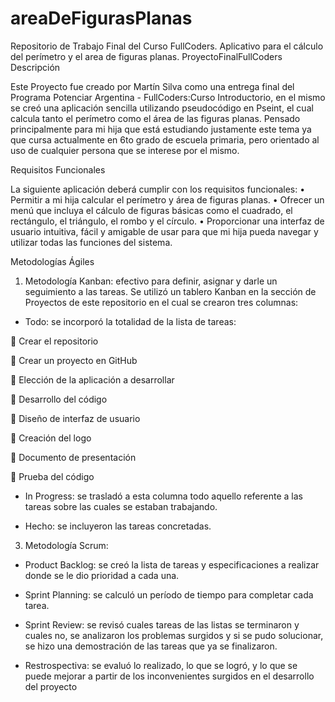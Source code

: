 # areaDeFigurasPlanas
Repositorio de Trabajo Final del Curso FullCoders. Aplicativo para el cálculo del perímetro y el area de figuras planas.
ProyectoFinalFullCoders
Descripción

Este Proyecto fue creado por Martín Silva como una entrega final del Programa Potenciar Argentina - FullCoders:Curso Introductorio, en el mismo se creó una aplicación sencilla utilizando pseudocódigo en Pseint, el cual calcula tanto el perímetro como el área de las figuras planas. Pensado principalmente para mi hija que está estudiando justamente este tema ya que cursa actualmente en 6to grado de escuela primaria, pero orientado al uso de cualquier persona que se interese por el mismo.

Requisitos Funcionales

La siguiente aplicación deberá cumplir con los requisitos funcionales:
•	Permitir a mi hija calcular el perímetro y área de figuras planas.
•	Ofrecer un menú que incluya el cálculo de figuras básicas como el cuadrado, el rectángulo, el triángulo, el rombo y el círculo.
•	Proporcionar una interfaz de usuario intuitiva, fácil y amigable de usar para que mi hija pueda navegar y utilizar todas las funciones del sistema.

Metodologías Ágiles

1.	Metodología Kanban: efectivo para definir, asignar y darle un seguimiento a las tareas.
Se utilizó un tablero Kanban en la sección de Proyectos de este repositorio en el cual se crearon tres columnas:

*	Todo: se incorporó la totalidad de la lista de tareas:
  
	Crear el repositorio

	Crear un proyecto en GitHub

	Elección de la aplicación a desarrollar

	Desarrollo del código

	Diseño de interfaz de usuario

	Creación del logo

	Documento de presentación

	Prueba del código

* In Progress: se trasladó a esta columna todo aquello referente a las tareas sobre las cuales se estaban trabajando.

* Hecho: se incluyeron las tareas concretadas.

3.	Metodología Scrum:

*	Product Backlog: se creó la lista de tareas y especificaciones a realizar donde se le dio prioridad a cada una.
  
*	Sprint Planning: se calculó un período de tiempo para completar cada tarea.
  
* Sprint Review: se revisó cuales tareas de las listas se terminaron y cuales no, se analizaron los problemas surgidos y si se pudo solucionar, se hizo una demostración de las tareas que ya se finalizaron.
  
*	Restrospectiva: se evaluó lo realizado, lo que se logró, y lo que se puede mejorar a partir de los inconvenientes surgidos en el desarrollo del proyecto
